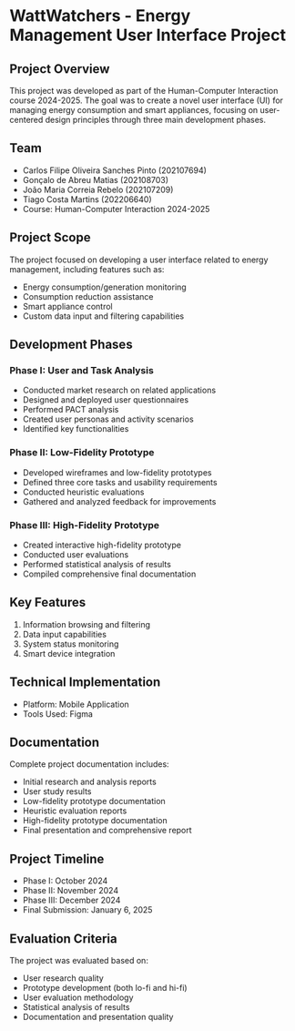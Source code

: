 # WattWatchers - Energy Management User Interface Project

## Project Overview
This project was developed as part of the Human-Computer Interaction course 2024-2025. The goal was to create a novel user interface (UI) for managing energy consumption and smart appliances, focusing on user-centered design principles through three main development phases.

## Team
- Carlos Filipe Oliveira Sanches Pinto (202107694)
- Gonçalo de Abreu Matias (202108703)
- João Maria Correia Rebelo (202107209)
- Tiago Costa Martins (202206640)
- Course: Human-Computer Interaction 2024-2025

## Project Scope
The project focused on developing a user interface related to energy management, including features such as:
- Energy consumption/generation monitoring
- Consumption reduction assistance
- Smart appliance control
- Custom data input and filtering capabilities

## Development Phases

### Phase I: User and Task Analysis
- Conducted market research on related applications
- Designed and deployed user questionnaires
- Performed PACT analysis
- Created user personas and activity scenarios
- Identified key functionalities

### Phase II: Low-Fidelity Prototype
- Developed wireframes and low-fidelity prototypes
- Defined three core tasks and usability requirements
- Conducted heuristic evaluations
- Gathered and analyzed feedback for improvements

### Phase III: High-Fidelity Prototype
- Created interactive high-fidelity prototype
- Conducted user evaluations
- Performed statistical analysis of results
- Compiled comprehensive final documentation

## Key Features
1. Information browsing and filtering
2. Data input capabilities
3. System status monitoring
4. Smart device integration

## Technical Implementation
- Platform: Mobile Application
- Tools Used: Figma

## Documentation
Complete project documentation includes:
- Initial research and analysis reports
- User study results
- Low-fidelity prototype documentation
- Heuristic evaluation reports
- High-fidelity prototype documentation
- Final presentation and comprehensive report

## Project Timeline
- Phase I: October 2024
- Phase II: November 2024
- Phase III: December 2024
- Final Submission: January 6, 2025

## Evaluation Criteria
The project was evaluated based on:
- User research quality
- Prototype development (both lo-fi and hi-fi)
- User evaluation methodology
- Statistical analysis of results
- Documentation and presentation quality
